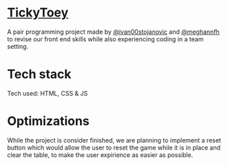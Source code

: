 # [TickyToey](https://tickytoey.netlify.app)

A pair programming project made by [@ivan00stojanovic](https://github.com/ivan00stojanovic) and [@meghannfh](https://github.com/meghannfh)
to revise our front end skills while also  experiencing coding in a team setting.

# Tech stack

Tech used: HTML, CSS & JS

# Optimizations

While the project is consider finished, we are planning to implement a reset button which would allow the user to reset the game while it is in place and clear the table,
to make the user expirience as easier as possible.

